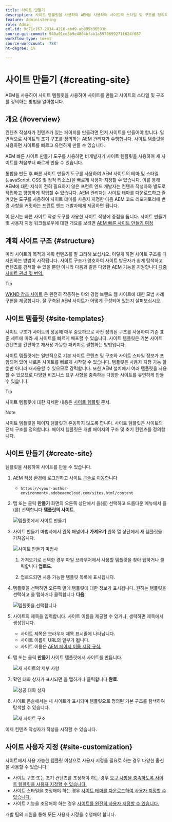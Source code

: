 ```yaml
---
title: 사이트 만들기
description: 사이트 템플릿을 사용하여 AEM을 사용하여 사이트의 스타일 및 구조를 정의하는 방법을 알아봅니다.
feature: Administering
role: Admin
exl-id: 9c71c167-2934-4210-abd9-ab085b36593b
source-git-commit: 940a01cd3b9e4804bfab1a5970699271f624f087
workflow-type: tm+mt
source-wordcount: '788'
ht-degree: 1%

---
```


# 사이트 만들기 {#creating-site}

AEM을 사용하여 사이트 템플릿을 사용하여 사이트를 만들고 사이트의 스타일 및 구조를 정의하는 방법을 알아봅니다.

## 개요 {#overview}

컨텐츠 작성자가 컨텐츠가 있는 페이지를 만들려면 먼저 사이트를 만들어야 합니다. 일반적으로 사이트의 초기 구조를 정의하는 AEM 관리자가 수행합니다. 사이트 템플릿을 사용하면 사이트를 빠르고 유연하게 만들 수 있습니다.

AEM 빠른 사이트 만들기 도구를 사용하면 비개발자가 사이트 템플릿을 사용하여 새 사이트를 처음부터 빠르게 만들 수 있습니다.

통합을 만든 후 빠른 사이트 만들기 도구를 사용하여 AEM 사이트의 테마 및 스타일(JavaScript, CSS 및 정적 리소스)을 빠르게 사용자 지정할 수 있습니다. 이를 통해 AEM에 대한 지식이 전혀 필요하지 않은 프런트 엔드 개발자는 컨텐츠 작성자와 별도로 작업하고 평행하게 작업할 수 있습니다. AEM 관리자는 사이트 테마를 다운로드하고 즐겨찾는 도구를 사용하여 사이트 테마를 사용자 지정한 다음 AEM 코드 리포지토리에 변경 사항을 커밋하는 프런트 엔드 개발자에게 제공하면 됩니다.

이 문서는 빠른 사이트 작성 도구를 사용한 사이트 작성에 중점을 둡니다. 사이트 만들기 및 사용자 지정 워크플로우에 대한 개요를 보려면 [AEM 빠른 사이트 만들기 여정](/help/journey-sites/quick-site/overview.md)

## 계획 사이트 구조 {#structure}

미리 사이트의 목적과 계획 컨텐츠를 잘 고려해 보십시오. 이렇게 하면 사이트 구조를 디자인하는 방법이 시작됩니다. 사이트 구조가 양호하여 사이트 방문자가 쉽게 탐색하고 컨텐츠를 검색할 수 있을 뿐만 아니라 다음과 같은 다양한 AEM 기능을 지원합니다 [다중 사이트 관리 및 번역.](/help/sites-cloud/administering/msm-and-translation.md)

>[!TIP]
>
>[WKND 참조 사이트](https://wknd.site) 은 완전히 작동하는 야외 경험 브랜드 웹 사이트에 대한 모범 사례 구현을 제공합니다. 잘 구축된 AEM 사이트가 어떻게 구성되어 있는지 살펴보십시오.

## 사이트 템플릿 {#site-templates}

사이트 구조가 사이트의 성공에 매우 중요하므로 사전 정의된 구조를 사용하여 기존 표준 세트에 따라 새 사이트를 빠르게 배포할 수 있습니다. 사이트 템플릿은 기본 사이트 컨텐츠를 간편하고 재사용 가능한 패키지로 결합하는 방법입니다.

사이트 템플릿에는 일반적으로 기본 사이트 콘텐츠 및 구조와 사이트 스타일 정보가 포함되어 있어 새로운 사이트를 빠르게 시작할 수 있습니다. 템플릿은 사용자 지정 가능 할 뿐만 아니라 재사용할 수 있으므로 강력합니다. 또한 AEM 설치에서 여러 템플릿을 사용할 수 있으므로 다양한 비즈니스 요구 사항을 충족하는 다양한 사이트를 유연하게 만들 수 있습니다.

>[!TIP]
>
>사이트 템플릿에 대한 자세한 내용은 [사이트 템플릿](site-templates.md) 문서.

>[!NOTE]
>
>사이트 템플릿을 페이지 템플릿과 혼동하지 않도록 합니다. 사이트 템플릿은 사이트의 전체 구조를 정의합니다. 페이지 템플릿은 개별 페이지의 구조 및 초기 컨텐츠를 정의합니다.

## 사이트 만들기 {#create-site}

템플릿을 사용하여 사이트를 만들 수 있습니다.

1. AEM 작성 환경에 로그인하고 사이트 콘솔로 이동합니다

   * `https://<your-author-environment>.adobeaemcloud.com/sites.html/content`

1. 탭 또는 클릭 **만들기** 화면의 오른쪽 상단에서 을(를) 선택하고 드롭다운 메뉴에서 을(를) 선택합니다 **템플릿의 사이트**.

   ![템플릿에서 사이트 만들기](../assets/create-site-from-template.png)

1. 사이트 만들기 마법사에서 왼쪽 패널이나 **가져오기** 왼쪽 열 상단에서 새 템플릿을 가져옵니다.

   ![사이트 만들기 마법사](../assets/site-creation-wizard.png)

   1. 가져오기로 선택한 경우 파일 브라우저에서 사용할 템플릿을 찾아 탭하거나 클릭합니다 **업로드**.

   1. 업로드되면 사용 가능한 템플릿 목록에 표시됩니다.

1. 템플릿을 선택하면 오른쪽 열에 템플릿에 대한 정보가 표시됩니다. 원하는 템플릿을 선택하고 을 탭하거나 클릭합니다 **다음**.

   ![템플릿을 선택합니다](../assets/select-site-template.png)

1. 사이트의 제목을 입력합니다. 사이트 이름을 제공할 수 있거나, 생략하면 제목에서 생성됩니다.

   * 사이트 제목은 브라우저 제목 표시줄에 나타납니다.
   * 사이트 이름이 URL의 일부가 됩니다.
   * 사이트 이름은 [AEM 페이지 이름 지정 규칙.](/help/sites-cloud/authoring/fundamentals/organizing-pages.md#page-name-restrictions-and-best-practices)

1. 탭 또는 클릭 **만들기** 사이트 템플릿에서 사이트를 만듭니다.

   ![새 사이트의 세부 사항](../assets/create-site-details.png)

1. 확인 대화 상자가 표시되면 을 탭하거나 클릭합니다 **완료**.

   ![성공 대화 상자](../assets/success.png)

1. 사이트 콘솔에서는 새 사이트가 표시되며 템플릿으로 정의된 기본 구조를 탐색하여 탐색할 수 있습니다.

   ![새 사이트 구조](../assets/new-site.png)

이제 컨텐츠 작성자가 작성을 시작할 수 있습니다.

## 사이트 사용자 지정 {#site-customization}

사이트에서 사용 가능한 템플릿 이상으로 사용자 지정을 필요로 하는 경우 다양한 옵션을 사용할 수 있습니다.

* 사이트 구조 또는 초기 컨텐츠를 조정해야 하는 경우 [요구 사항을 충족하도록 사이트 템플릿을 사용자 지정할 수 있습니다.](site-templates.md)
* 사이트 스타일을 조정해야 하는 경우 [사이트 테마를 다운로드하여 사용자 지정할 수 있습니다.](/help/journey-sites/quick-site/overview.md)
* 사이트 기능을 조정해야 하는 경우 [사이트를 완전히 사용자 지정할 수 있습니다.](/help/implementing/developing/introduction/develop-wknd-tutorial.md)

개발 팀의 지원을 통해 모든 사용자 지정을 수행해야 합니다.
